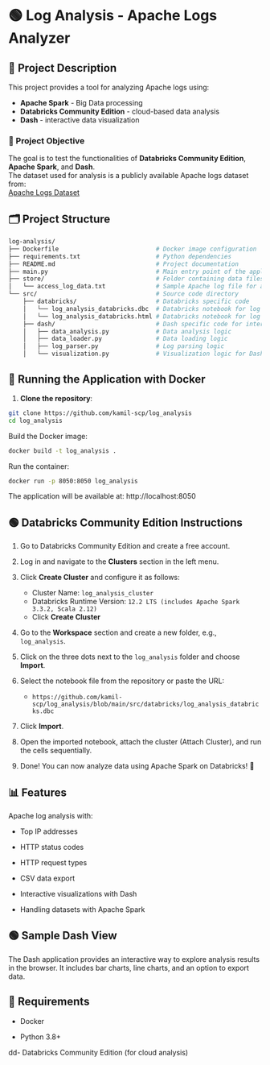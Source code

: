 # 🟢 Log Analysis - Apache Logs Analyzer

## 📜 Project Description
This project provides a tool for analyzing Apache logs using:
- **Apache Spark** - Big Data processing
- **Databricks Community Edition** - cloud-based data analysis
- **Dash** - interactive data visualization

### 🎯 Project Objective
The goal is to test the functionalities of **Databricks Community Edition**, **Apache Spark**, and **Dash**.  
The dataset used for analysis is a publicly available Apache logs dataset from:  
[Apache Logs Dataset](https://raw.githubusercontent.com/elastic/examples/master/Common%20Data%20Formats/apache_logs/apache_logs)  

## 🗂️ Project Structure
```bash
log-analysis/
├── Dockerfile                           # Docker image configuration
├── requirements.txt                     # Python dependencies
├── README.md                            # Project documentation
├── main.py                              # Main entry point of the application
├── store/                               # Folder containing data files
│   └── access_log_data.txt              # Sample Apache log file for analysis
└── src/                                 # Source code directory
    ├── databricks/                      # Databricks specific code
    │   └── log_analysis_databricks.dbc  # Databricks notebook for log analysis
    │   └── log_analysis_databricks.html # Databricks notebook for log analysis
    ├── dash/                            # Dash specific code for interactive visualization
    │   ├── data_analysis.py             # Data analysis logic
    │   ├── data_loader.py               # Data loading logic
    │   ├── log_parser.py                # Log parsing logic
    │   └── visualization.py             # Visualization logic for Dash app
```

## 🚀 Running the Application with Docker

1. **Clone the repository**:  
```bash
git clone https://github.com/kamil-scp/log_analysis
cd log_analysis
```
Build the Docker image:
```bash
docker build -t log_analysis .
```
Run the container:
```bash
docker run -p 8050:8050 log_analysis
```
The application will be available at:
http://localhost:8050

## 🟢 Databricks Community Edition Instructions

1. Go to Databricks Community Edition and create a free account.

2. Log in and navigate to the **Clusters** section in the left menu.

3. Click **Create Cluster** and configure it as follows:
    - Cluster Name: `log_analysis_cluster`
    - Databricks Runtime Version: `12.2 LTS (includes Apache Spark 3.3.2, Scala 2.12)`
    - Click **Create Cluster**

4. Go to the **Workspace** section and create a new folder, e.g., `log_analysis`.

5. Click on the three dots next to the `log_analysis` folder and choose **Import**.

6. Select the notebook file from the repository or paste the URL:
    - `https://github.com/kamil-scp/log_analysis/blob/main/src/databricks/log_analysis_databricks.dbc`

7. Click **Import**.

8. Open the imported notebook, attach the cluster (Attach Cluster), and run the cells sequentially.

9. Done! You can now analyze data using Apache Spark on Databricks! 🚀

## 📊 Features
Apache log analysis with:

- Top IP addresses

- HTTP status codes

- HTTP request types

- CSV data export

- Interactive visualizations with Dash

- Handling datasets with Apache Spark

## 🟢 Sample Dash View
The Dash application provides an interactive way to explore analysis results in the browser.
It includes bar charts, line charts, and an option to export data.

## 📢 Requirements
- Docker

- Python 3.8+

dd- Databricks Community Edition (for cloud analysis)